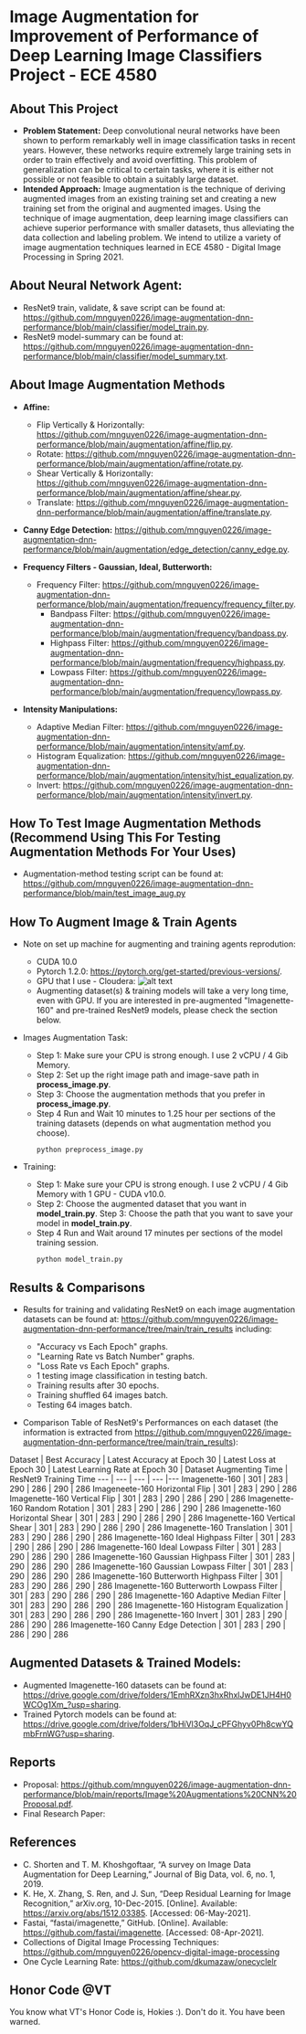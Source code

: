 # Image Augmentation for Improvement of Performance of Deep Learning Image Classifiers Project - ECE 4580

## About This Project
- **Problem Statement:** Deep convolutional neural networks have been shown to perform remarkably well in image classification tasks in recent years. However, these networks require extremely large training sets in order to train effectively and avoid overfitting. This problem of generalization can be critical to certain tasks, where it is either not possible or not feasible to obtain a suitably large dataset.
- **Intended Approach:** Image augmentation is the technique of deriving augmented images from an existing training set and creating a new training set from the original and augmented images. Using the technique of image augmentation, deep learning image classifiers can achieve superior performance with smaller datasets, thus alleviating the data collection and labeling problem. We intend to utilize a variety of image augmentation techniques learned in ECE 4580 - Digital Image Processing in Spring 2021.
## About Neural Network Agent:
- ResNet9 train, validate, & save script can be found at: https://github.com/mnguyen0226/image-augmentation-dnn-performance/blob/main/classifier/model_train.py.
- ResNet9 model-summary can be found at: https://github.com/mnguyen0226/image-augmentation-dnn-performance/blob/main/classifier/model_summary.txt.

## About Image Augmentation Methods
- **Affine:**
    - Flip Vertically & Horizontally: https://github.com/mnguyen0226/image-augmentation-dnn-performance/blob/main/augmentation/affine/flip.py.
    - Rotate: https://github.com/mnguyen0226/image-augmentation-dnn-performance/blob/main/augmentation/affine/rotate.py.
    - Shear Vertically & Horizontally: https://github.com/mnguyen0226/image-augmentation-dnn-performance/blob/main/augmentation/affine/shear.py.
    - Translate: https://github.com/mnguyen0226/image-augmentation-dnn-performance/blob/main/augmentation/affine/translate.py.

- **Canny Edge Detection:** https://github.com/mnguyen0226/image-augmentation-dnn-performance/blob/main/augmentation/edge_detection/canny_edge.py.

- **Frequency Filters - Gaussian, Ideal, Butterworth:**
    -   Frequency Filter: https://github.com/mnguyen0226/image-augmentation-dnn-performance/blob/main/augmentation/frequency/frequency_filter.py.
        - Bandpass Filter: https://github.com/mnguyen0226/image-augmentation-dnn-performance/blob/main/augmentation/frequency/bandpass.py.
        - Highpass Filter: https://github.com/mnguyen0226/image-augmentation-dnn-performance/blob/main/augmentation/frequency/highpass.py.
        - Lowpass Filter: https://github.com/mnguyen0226/image-augmentation-dnn-performance/blob/main/augmentation/frequency/lowpass.py.

- **Intensity Manipulations:** 
    - Adaptive Median Filter: https://github.com/mnguyen0226/image-augmentation-dnn-performance/blob/main/augmentation/intensity/amf.py.
    - Histogram Equalization: https://github.com/mnguyen0226/image-augmentation-dnn-performance/blob/main/augmentation/intensity/hist_equalization.py.
    - Invert: https://github.com/mnguyen0226/image-augmentation-dnn-performance/blob/main/augmentation/intensity/invert.py.
## How To Test Image Augmentation Methods (Recommend Using This For Testing Augmentation Methods For Your Uses)
- Augmentation-method testing script can be found at: https://github.com/mnguyen0226/image-augmentation-dnn-performance/blob/main/test_image_aug.py

## How To Augment Image & Train Agents
- Note on set up machine for augmenting and training agents reprodution:
    - CUDA 10.0
    - Pytorch 1.2.0: https://pytorch.org/get-started/previous-versions/.
    - GPU that I use - Cloudera:
![alt text](https://github.com/mnguyen0226/image-augmentation-dnn-performance/blob/main/train_results/Cloudera.PNG)
    - Augmenting dataset(s) & training models will take a very long time, even with GPU. If you are interested in pre-augmented "Imagenette-160" and pre-trained ResNet9 models, please check the section below.

- Images Augmentation Task:
    - Step 1: Make sure your CPU is strong enough. I use 2 vCPU / 4 Gib Memory.
    - Step 2: Set up the right image path and image-save path in **process_image.py**.
    - Step 3: Choose the augmentation methods that you prefer in **process_image.py**.
    - Step 4 Run and Wait 10 minutes to 1.25 hour per sections of the training datasets (depends on what augmentation method you choose).
        ```
        python preprocess_image.py
        ```

- Training: 
    - Step 1: Make sure your CPU is strong enough. I use 2 vCPU / 4 Gib Memory with 1 GPU - CUDA v10.0.
    - Step 2: Choose the augmented dataset that you want in **model_train.py**.
    Step 3: Choose the path that you want to save your model in **model_train.py**.
    - Step 4 Run and Wait around 17 minutes per sections of the model training session.
        ```
        python model_train.py
        ```

## Results & Comparisons
- Results for training and validating ResNet9 on each image augmentation datasets can be found at: https://github.com/mnguyen0226/image-augmentation-dnn-performance/tree/main/train_results including:
    - "Accuracy vs Each Epoch" graphs.
    - "Learning Rate vs Batch Number" graphs.
    - "Loss Rate vs Each Epoch" graphs.
    - 1 testing image classification in testing batch.
    - Training results after 30 epochs.
    - Training shuffled 64 images batch.
    - Testing 64 images batch.

- Comparison Table of ResNet9's Performances on each dataset (the information is extracted from https://github.com/mnguyen0226/image-augmentation-dnn-performance/tree/main/train_results):

Dataset | Best Accuracy | Latest Accuracy at Epoch 30 | Latest Loss at Epoch 30 | Latest Learning Rate at Epoch 30 | Dataset Augmenting Time | ResNet9 Training Time
--- | --- | --- | --- |--- 
Imagenette-160 | 301 | 283 | 290 | 286 | 290 | 286
Imageneete-160 Horizontal Flip | 301 | 283 | 290 | 286 
Imagenette-160 Vertical Flip | 301 | 283 | 290 | 286 | 290 | 286
Imagenette-160 Random Rotation | 301 | 283 | 290 | 286 | 290 | 286
Imagenette-160 Horizontal Shear | 301 | 283 | 290 | 286 | 290 | 286
Imagenette-160 Vertical Shear | 301 | 283 | 290 | 286 | 290 | 286
Imagenette-160 Translation | 301 | 283 | 290 | 286 | 290 | 286
Imagenette-160 Ideal Highpass Filter | 301 | 283 | 290 | 286 | 290 | 286
Imagenette-160 Ideal Lowpass Filter | 301 | 283 | 290 | 286 | 290 | 286
Imagenette-160 Gaussian Highpass Filter | 301 | 283 | 290 | 286 | 290 | 286
Imagenette-160 Gaussian Lowpass Filter | 301 | 283 | 290 | 286 | 290 | 286
Imagenette-160 Butterworth Highpass Filter | 301 | 283 | 290 | 286 | 290 | 286
Imagenette-160 Butterworth Lowpass Filter | 301 | 283 | 290 | 286 | 290 | 286
Imagenette-160 Adaptive Median Filter | 301 | 283 | 290 | 286 | 290 | 286
Imagenette-160 Histogram Equalization | 301 | 283 | 290 | 286 | 290 | 286
Imagenette-160 Invert | 301 | 283 | 290 | 286 | 290 | 286
Imagenette-160 Canny Edge Detection | 301 | 283 | 290 | 286 | 290 | 286

## Augmented Datasets & Trained Models:
- Augmented Imagenette-160 datasets can be found at: https://drive.google.com/drive/folders/1EmhRXzn3hxRhxlJwDE1JH4H0WCOg1Xm_?usp=sharing.
- Trained Pytorch models can be found at: https://drive.google.com/drive/folders/1bHiVl3OqJ_cPFGhyv0Ph8cwYQmbFrnWG?usp=sharing.
## Reports
- Proposal: https://github.com/mnguyen0226/image-augmentation-dnn-performance/blob/main/reports/Image%20Augmentations%20CNN%20Proposal.pdf.
- Final Research Paper:

## References
- C. Shorten and T. M. Khoshgoftaar, “A survey on Image Data Augmentation for Deep Learning,” Journal of Big Data, vol. 6, no. 1, 2019.
- K. He, X. Zhang, S. Ren, and J. Sun, “Deep Residual Learning for Image Recognition,” arXiv.org, 10-Dec-2015. [Online]. Available: https://arxiv.org/abs/1512.03385. [Accessed: 06-May-2021]. 
- Fastai, “fastai/imagenette,” GitHub. [Online]. Available: https://github.com/fastai/imagenette. [Accessed: 08-Apr-2021].
- Collections of Digital Image Processing Techniques: https://github.com/mnguyen0226/opencv-digital-image-processing
- One Cycle Learning Rate: https://github.com/dkumazaw/onecyclelr

## Honor Code @VT
You know what VT's Honor Code is, Hokies :). Don't do it. You have been warned.